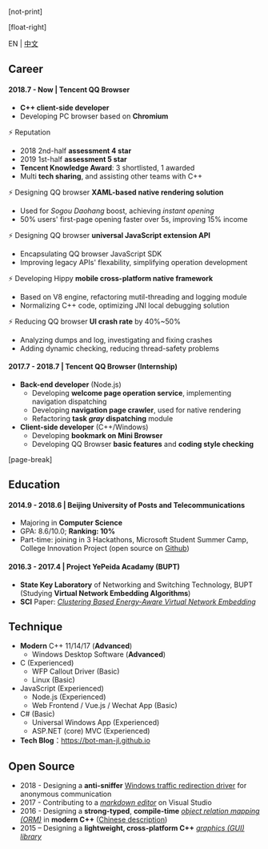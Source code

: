 ﻿[not-print]

[float-right]

EN | [中文](CV-zh.md)

## Career

#### 2018.7 - Now | Tencent QQ Browser

- **C++ client-side developer**
- Developing PC browser based on **Chromium**

⚡ Reputation

- 2018 2nd-half **assessment 4 star**
- 2019 1st-half **assessment 5 star**
- **Tencent Knowledge Award**: 3 shortlisted, 1 awarded
- Multi **tech sharing**, and assisting other teams with C++

⚡ Designing QQ browser **XAML-based native rendering solution**

- Used for _Sogou Daohang_ boost, achieving _instant opening_
- 50% users' first-page opening faster over 5s, improving 15% income

⚡ Designing QQ browser **universal JavaScript extension API**

- Encapsulating QQ browser JavaScript SDK
- Improving legacy APIs' flexability, simplifying operation development

⚡ Developing Hippy **mobile cross-platform native framework**

- Based on V8 engine, refactoring mutil-threading and logging module
- Normalizing C++ code, optimizing JNI local debugging solution

⚡ Reducing QQ browser **UI crash rate** by 40%~50%

- Analyzing dumps and log, investigating and fixing crashes
- Adding dynamic checking, reducing thread-safety problems

#### 2017.7 - 2018.7 | Tencent QQ Browser (Internship)

- **Back-end developer** (Node.js)
  - Developing **welcome page operation service**, implementing navigation dispatching
  - Developing **navigation page crawler**, used for native rendering
  - Refactoring **task _gray_ dispatching** module
- **Client-side developer** (C++/Windows)
  - Developing **bookmark on Mini Browser**
  - Developing QQ Browser **basic features** and **coding style checking**

[page-break]

## Education

#### 2014.9 - 2018.6 | Beijing University of Posts and Telecommunications

- Majoring in **Computer Science**
- GPA: 8.6/10.0; **Ranking: 10%**
- Part-time: joining in 3 Hackathons, Microsoft Student Summer Camp, College Innovation Project (open source on [Github](https://github.com/BOT-Man-JL))

#### 2016.3 - 2017.4 | Project YePeida Acadamy (BUPT)

- **State Key Laboratory** of Networking and Switching Technology, BUPT (Studying **Virtual Network Embedding Algorithms**)
- **SCI** Paper: [_Clustering Based Energy-Aware Virtual Network Embedding_](http://journals.sagepub.com/doi/full/10.1177/1550147717726714)

## Technique

- **Modern** C++ 11/14/17 (**Advanced**)
  - Windows Desktop Software (**Advanced**)
- C (Experienced)
  - WFP Callout Driver (Basic)
  - Linux (Basic)
- JavaScript (Experienced)
  - Node.js (Experienced)
  - Web Frontend / Vue.js / Wechat App (Basic)
- C# (Basic)
  - Universal Windows App (Experienced)
  - ASP.NET (core) MVC (Experienced)
- **Tech Blog**：https://bot-man-jl.github.io

## Open Source

- 2018 - Designing a **anti-sniffer** [Windows traffic redirection driver](https://github.com/BOT-Man-JL/WFP-Traffic-Redirection-Driver) for anonymous communication
- 2017 - Contributing to a [_markdown editor_](https://github.com/madskristensen/MarkdownEditor) on Visual Studio
- 2016 - Designing a **strong-typed**, **compile-time** [_object relation mapping (ORM)_](https://github.com/BOT-Man-JL/ORM-Lite) in **modern C++** ([Chinese description](../2016/How-to-Design-a-Better-Cpp-ORM.md))
- 2015 – Designing a **lightweight, cross-platform C++** [_graphics (GUI) library_](https://github.com/BOT-Man-JL/EggAche-GL)
